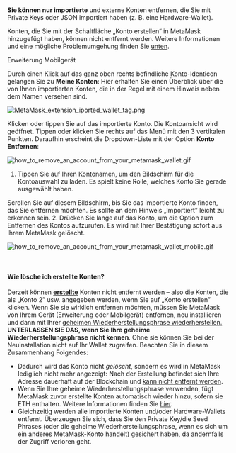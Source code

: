 ### 
**Sie können nur importierte** und externe Konten entfernen, die Sie mit Private Keys oder JSON importiert haben (z. B. eine Hardware-Wallet).


Konten, die Sie mit der Schaltfläche „Konto erstellen“ in MetaMask hinzugefügt haben, können nicht entfernt werden. Weitere Informationen und eine mögliche Problemumgehung finden Sie [unten](#h_01G04RAQEGEFCA0Z74S4PANNDV).




Erweiterung Mobilgerät


Durch einen Klick auf das ganz oben rechts befindliche Konto-Identicon gelangen Sie zu **Meine Konten**: Hier erhalten Sie einen Überblick über die von Ihnen importierten Konten, die in der Regel mit einem Hinweis neben dem Namen versehen sind.


![MetaMask_extension_iported_wallet_tag.png](https://support.metamask.io/hc/article_attachments/9336162513435/MetaMask_extension_iported_wallet_tag.png)


Klicken oder tippen Sie auf das importierte Konto. Die Kontoansicht wird geöffnet. Tippen oder klicken Sie rechts auf das Menü mit den 3 vertikalen Punkten. Daraufhin erscheint die Dropdown-Liste mit der Option **Konto Entfernen**:


![how_to_remove_an_account_from_your_metamask_wallet.gif](https://support.metamask.io/hc/article_attachments/9336581400603/how_to_remove_an_account_from_your_metamask_wallet.gif)




1. Tippen Sie auf Ihren Kontonamen, um den Bildschirm für die Kontoauswahl zu laden. Es spielt keine Rolle, welches Konto Sie gerade ausgewählt haben.


Scrollen Sie auf diesem Bildschirm, bis Sie das importierte Konto finden, das Sie entfernen möchten. Es sollte an dem Hinweis „Importiert” leicht zu erkennen sein.
2. Drücken Sie lange auf das Konto, um die Option zum Entfernen des Kontos aufzurufen. Es wird mit Ihrer Bestätigung sofort aus Ihrem MetaMask gelöscht.


![how_to_remove_an_account_from_your_metamask_wallet_mobile.gif](https://support.metamask.io/hc/article_attachments/9345455292059)




 



#### Wie lösche ich erstellte Konten?


Derzeit können [**erstellte**](https://support.metamask.io/hc/en-us/articles/360015289452) Konten nicht entfernt werden – also die Konten, die als „Konto 2” usw. angegeben werden, wenn Sie auf „Konto erstellen” klicken. Wenn Sie sie wirklich entfernen möchten, müssen Sie MetaMask von Ihrem Gerät (Erweiterung oder Mobilgerät) entfernen, neu installieren und dann mit Ihrer [geheimen Wiederherstellungsphrase wiederherstellen.](https://support.metamask.io/hc/en-us/articles/360015289612) **UNTERLASSEN SIE DAS, wenn Sie Ihre geheime Wiederherstellungsphrase nicht kennen**. Ohne sie können Sie bei der Neuinstallation nicht auf Ihr Wallet zugreifen. Beachten Sie in diesem Zusammenhang Folgendes:


* Dadurch wird das Konto nicht *gelöscht*, sondern es wird in MetaMask lediglich nicht mehr angezeigt: Nach der Erstellung befindet sich Ihre Adresse dauerhaft auf der Blockchain und [kann nicht entfernt werden](https://support.metamask.io/hc/en-us/articles/360042515731-How-can-I-delete-my-MetaMask-wallet-#:~:text=Due%20to%20the%20nature%20of%20the%20blockchain%2C%20users%20cannot%20permanently%20delete%20an%20account%20on%20the%20Ethereum%20network.%20If%20you%20no%20longer%20want%20to%20use%20MetaMask%2C%20simply%20uninstall.%C2%A0).
* Wenn Sie Ihre geheime Wiederherstellungsphrase verwenden, fügt MetaMask zuvor erstellte Konten automatisch wieder hinzu, sofern sie ETH enthalten. Weitere Informationen finden Sie [hier](https://support.metamask.io/hc/en-us/articles/360015289612-How-to-restore-your-MetaMask-wallet-from-Secret-Recovery-Phrase#:~:text=What%20about%20restoring,this%20guide.).
* Gleichzeitig werden alle importierte Konten und/oder Hardware-Wallets entfernt. Überzeugen Sie sich, dass Sie den Private Key/die Seed Phrases (oder die geheime Wiederherstellungsphrase, wenn es sich um ein anderes MetaMask-Konto handelt) gesichert haben, da andernfalls der Zugriff verloren geht.


